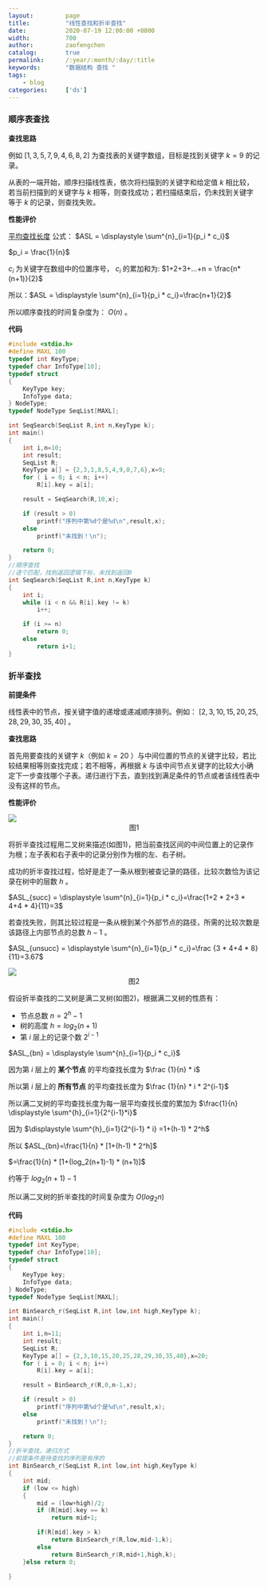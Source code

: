 ```yaml
---
layout:         page
title:          "线性查找和折半查找"
date:           2020-07-19 12:00:00 +0800
width:          700
author:         zaofengchen
catalog:        true
permalink:      /:year/:month/:day/:title
keywords:       "数据结构 查找 "
tags:
    - blog
categories:     ['ds']
---
```


<!-- 渲染公式 -->
<script src="{{ site.url }}/static/js/MathJax.js?config=TeX-AMS-MML_HTMLorMML" type="text/javascript"></script>
<script type="text/x-mathjax-config">
    MathJax.Hub.Config({
        tex2jax: {
        skipTags: ['script', 'noscript', 'style', 'textarea', 'pre'],
        inlineMath: [['$','$']]
        }
    });
</script>
<!-- 渲染公式 -->

### 顺序表查找

**查找思路**

例如 $[1,3,5,7,9,4,6,8,2]$ 为查找表的关键字数组，目标是找到关键字 $k=9$ 的记录。

从表的一端开始，顺序扫描线性表，依次将扫描到的关键字和给定值 $k$ 相比较，若当前扫描到的关键字与 $k$ 相等，则查找成功；若扫描结束后，仍未找到关键字等于 $k$ 的记录，则查找失败。


**性能评价**

[平均查找长度](/2020/07/17/search-introduction#平均查找长度aslaverage-search-length) 公式：
$ASL = \displaystyle \sum^{n}_{i=1}{p_i * c_i}$

$p_i = \frac{1}{n}$ 

$c_i$ 为关键字在数组中的位置序号， $c_i$ 的累加和为: $1+2+3+...+n = \frac{n*(n+1)}{2}$

所以：$ASL = \displaystyle \sum^{n}_{i=1}{p_i * c_i}=\frac{n+1}{2}$

所以顺序查找的时间复杂度为： $O(n)$ 。


**代码**

```C
#include <stdio.h>
#define MAXL 100
typedef int KeyType;
typedef char InfoType[10];
typedef struct
{
    KeyType key;
    InfoType data; 
} NodeType;
typedef NodeType SeqList[MAXL];

int SeqSearch(SeqList R,int n,KeyType k);
int main()
{
    int i,n=10;
    int result;
    SeqList R;
    KeyType a[] = {2,3,1,8,5,4,9,0,7,6},x=9;
    for ( i = 0; i < n; i++)
        R[i].key = a[i];

    result = SeqSearch(R,10,x);

    if (result > 0)
        printf("序列中第%d个是%d\n",result,x);
    else
        printf("未找到！\n");

    return 0;
}
//顺序查找
//逐个匹配，找到返回逻辑下标，未找到返回0
int SeqSearch(SeqList R,int n,KeyType k)
{
    int i;
    while (i < n && R[i].key != k)
        i++;

    if (i >= n)
        return 0;
    else
        return i+1;
}
```

### 折半查找


**前提条件**

线性表中的节点，按关键字值的递增或递减顺序排列。例如： $[2,3,10,15,20,25,28,29,30,35,40]$ 。


**查找思路**

首先用要查找的关键字 $k$（例如 $k=20$ ）与中间位置的节点的关键字比较，若比较结果相等则查找完成；若不相等，再根据 $k$ 与该中间节点关键字的比较大小确定下一步查找哪个子表。递归进行下去，直到找到满足条件的节点或者该线性表中没有这样的节点。


**性能评价**


<img src="http://tvax2.sinaimg.cn/large/7d4c6366gy1ggyeoffzxtj20nb0cbmxt.jpg" width="{{ page.width}}" align="bottom" />
<center>图1</center>

将折半查找过程用二叉树来描述(如图1)，把当前查找区间的中间位置上的记录作为根；左子表和右子表中的记录分别作为根的左、右子树。

成功的折半查找过程，恰好是走了一条从根到被查记录的路径，比较次数恰为该记录在树中的层数 $h$ 。

$ASL_{succ} = \displaystyle \sum^{n}_{i=1}{p_i * c_i}=\frac{1+2 * 2+3 * 4+4 * 4}{11}=3$ 

若查找失败，则其比较过程是一条从根到某个外部节点的路径，所需的比较次数是该路径上内部节点的总数 $h-1$ 。

$ASL_{unsucc} = \displaystyle \sum^{n}_{i=1}{p_i * c_i}=\frac {3 * 4+4 * 8}{11}=3.67$


<img src="http://tva3.sinaimg.cn/large/7d4c6366gy1ggyloldyloj20kz09nmxk.jpg" width="{{ page.width}}" align="bottom" />
<center>图2</center>

假设折半查找的二叉树是满二叉树(如图2)，根据满二叉树的性质有：
- 节点总数 $n=2^h-1$
- 树的高度 $h=log_2(n+1)$
- 第 $i$ 层上的记录个数 $2^{i-1}$

$ASL_{bn} = \displaystyle \sum^{n}_{i=1}{p_i * c_i}$

因为第 $i$ 层上的 **某个节点** 的平均查找长度为 $\frac {1}{n} * i$ 

所以第 $i$ 层上的 **所有节点** 的平均查找长度为 $\frac {1}{n} * i * 2^{i-1}$

所以满二叉树的平均查找长度为每一层平均查找长度的累加为 $\frac{1}{n} \displaystyle  \sum^{h}_{i=1}{2^{i-1}*i}$

因为 $\displaystyle  \sum^{h}_{i=1}{2^{i-1} * i} =1+(h-1) * 2^h$

所以 $ASL_{bn}=\frac{1}{n} * [1+(h-1) * 2^h]$

$=\frac{1}{n} * [1+(log_2(n+1)-1) * (n+1)]$

约等于 $log_2(n+1)-1$

所以满二叉树的折半查找的时间复杂度为 $O(log_2n)$


**代码**

```C
#include <stdio.h>
#define MAXL 100
typedef int KeyType;
typedef char InfoType[10];
typedef struct
{
    KeyType key;
    InfoType data; 
} NodeType;
typedef NodeType SeqList[MAXL];

int BinSearch_r(SeqList R,int low,int high,KeyType k);
int main()
{
    int i,n=11;
    int result;
    SeqList R;
    KeyType a[] = {2,3,10,15,20,25,28,29,30,35,40},x=20;
    for ( i = 0; i < n; i++)
        R[i].key = a[i];

    result = BinSearch_r(R,0,n-1,x);

    if (result > 0)
        printf("序列中第%d个是%d\n",result,x);
    else
        printf("未找到！\n");

    return 0;
}
//折半查找，递归方式
//前提条件是待查找的序列是有序的
int BinSearch_r(SeqList R,int low,int high,KeyType k)
{
    int mid;
    if (low <= high)
    {
        mid = (low+high)/2;
        if (R[mid].key == k)
            return mid+1;

        if(R[mid].key > k)
            return BinSearch_r(R,low,mid-1,k);
        else
            return BinSearch_r(R,mid+1,high,k);
    }else return 0;
    
}
```
